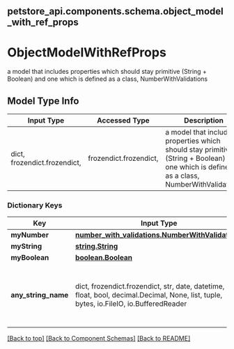 <a name="top"></a>
## petstore_api.components.schema.object_model_with_ref_props
# ObjectModelWithRefProps

a model that includes properties which should stay primitive (String + Boolean) and one which is defined as a class, NumberWithValidations

## Model Type Info
Input Type | Accessed Type | Description | Notes
------------ | ------------- | ------------- | -------------
dict, frozendict.frozendict,  | frozendict.frozendict,  | a model that includes properties which should stay primitive (String + Boolean) and one which is defined as a class, NumberWithValidations |

### Dictionary Keys
Key | Input Type | Accessed Type | Description | Notes
------------ | ------------- | ------------- | ------------- | -------------
**myNumber** | [**number_with_validations.NumberWithValidations**](number_with_validations.NumberWithValidations.md) | [**number_with_validations.NumberWithValidations**](number_with_validations.NumberWithValidations.md) |  | [optional]
**myString** | [**string.String**](string.String.md) | [**string.String**](string.String.md) |  | [optional]
**myBoolean** | [**boolean.Boolean**](boolean.Boolean.md) | [**boolean.Boolean**](boolean.Boolean.md) |  | [optional]
**any_string_name** | dict, frozendict.frozendict, str, date, datetime, int, float, bool, decimal.Decimal, None, list, tuple, bytes, io.FileIO, io.BufferedReader | frozendict.frozendict, str, BoolClass, decimal.Decimal, NoneClass, tuple, bytes, FileIO | any string name can be used but the value must be the correct type | [optional]

[[Back to top]](#top) [[Back to Component Schemas]](../../../README.md#Component-Schemas) [[Back to README]](../../../README.md)